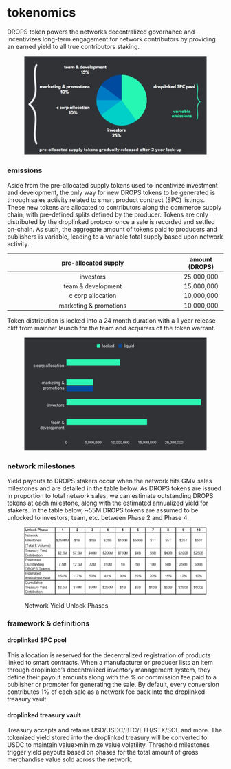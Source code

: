 # tokenomics

DROPS token powers the networks decentralized governance and incentivizes long-term engagement for network contributors by providing an earned yield to all true contributors staking.

<figure><img src=".gitbook/assets/Tokenomics (3).jpg" alt=""><figcaption></figcaption></figure>

### emissions

Aside from the pre-allocated supply tokens used to incentivize investment and development, the only way for new DROPS tokens to be generated is through sales activity related to smart product contract (SPC) listings. These new tokens are allocated to contributors along the commerce supply chain, with pre-defined splits defined by the producer. Tokens are only distributed by the droplinked protocol once a sale is recorded and settled on-chain. As such, the aggregate amount of tokens paid to producers and publishers is variable, leading to a variable total supply based upon network activity.

<table><thead><tr><th width="384" align="center">pre-allocated supply</th><th align="center">amount (DROPS)</th></tr></thead><tbody><tr><td align="center">investors</td><td align="center">25,000,000</td></tr><tr><td align="center">team &#x26; development</td><td align="center">15,000,000</td></tr><tr><td align="center">c corp allocation</td><td align="center">10,000,000</td></tr><tr><td align="center">marketing &#x26; promotions</td><td align="center">10,000,000</td></tr></tbody></table>

Token distribution is locked into a 24 month duration with a 1 year release cliff from mainnet launch for the team and acquirers of the token warrant.

<figure><img src=".gitbook/assets/chart.svg" alt=""><figcaption></figcaption></figure>

### network milestones

Yield payouts to DROPS stakers occur when the network hits GMV sales milestones and are detailed in the table below. As DROPS tokens are issued in proportion to total network sales, we can estimate outstanding DROPS tokens at each milestone, along with the estimated annualized yield for stakers. In the table below, \~55M DROPS tokens are assumed to be unlocked to investors, team, etc. between Phase 2 and Phase 4.

<figure><img src=".gitbook/assets/unlock.svg" alt=""><figcaption><p>Network Yield Unlock Phases</p></figcaption></figure>

### framework & definitions

#### droplinked SPC pool

This allocation is reserved for the decentralized registration of products linked to smart contracts. When a manufacturer or producer lists an item through droplinked’s decentralized inventory management system, they define their payout amounts along with the % or commission fee paid to a publisher or promoter for generating the sale. By default, every conversion contributes 1% of each sale as a network fee back into the droplinked treasury vault.

#### droplinked treasury vault

Treasury accepts and retains USD/USDC/BTC/ETH/STX/SOL and more. The tokenized yield stored into the droplinked treasury will be converted to USDC to maintain value>minimize value volatility. Threshold milestones trigger yield payouts based on phases for the total amount of gross merchandise value sold across the network.





